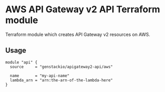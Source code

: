 # AWS API Gateway v2 API Terraform module

Terraform module which creates API Gateway v2 resources on AWS.

## Usage

```hcl
module "api" {
  source     = "genstackio/apigateway2-api/aws"

  name       = "my-api-name"
  lambda_arn = "arn:the-arn-of-the-lambda-here"
}